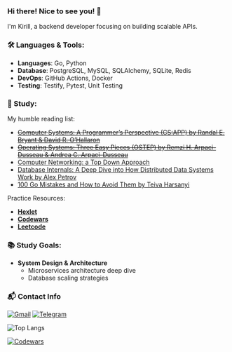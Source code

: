 ### Hi there! Nice to see you! 👋

I'm Kirill, a backend developer focusing on building scalable APIs.

### 🛠️ Languages & Tools:
- **Languages**: Go, Python
- **Database**: PostgreSQL, MySQL, SQLAlchemy, SQLite, Redis
- **DevOps**: GitHub Actions, Docker
- **Testing**: Testify, Pytest, Unit Testing

### 📖 Study:
My humble reading list:
- [~~Computer Systems: A Programmer’s Perspective (CS:APP) by Randal E. Bryant & David R. O’Hallaron~~](https://csapp.cs.cmu.edu/)
- [~~Operating Systems: Three Easy Pieces (OSTEP) by Remzi H. Arpaci-Dusseau & Andrea C. Arpaci-Dusseau~~](https://pages.cs.wisc.edu/~remzi/OSTEP/)
- [Computer Networking: a Top Down Approach](https://gaia.cs.umass.edu/kurose_ross/index.php)
- [Database Internals: A Deep Dive into How Distributed Data Systems Work by Alex Petrov](https://www.databass.dev/)  
- [100 Go Mistakes and How to Avoid Them by Teiva Harsanyi](https://www.manning.com/books/100-go-mistakes-and-how-to-avoid-them)

Practice Resources:
- **[Hexlet](https://ru.hexlet.io/u/shortyk)**
- **[Codewars](https://www.codewars.com/users/shortyk_tw)**
- **[Leetcode](https://leetcode.com/u/shortyk/)**

### 📚 Study Goals:

- **System Design & Architecture**
  - Microservices architecture deep dive
  - Database scaling strategies

### 📬 Contact Info

[![Gmail](https://img.shields.io/badge/Gmail-D14836?style=for-the-badge&logo=gmail&logoColor=white)](mailto:shortykofficial@gmail.com)
[![Telegram](https://img.shields.io/badge/Telegram-2CA5E0?style=for-the-badge&logo=telegram&logoColor=white)](https://t.me/shrtyk)

![Top Langs](https://github-readme-stats.vercel.app/api/top-langs/?username=shrtyk&hide=TeX&layout=compact)

[![Codewars](https://www.codewars.com/users/shortyk_tw/badges/small)](https://www.codewars.com/users/shortyk_tw)
